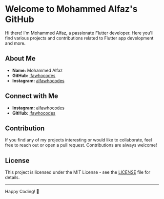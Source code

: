 # Welcome to Mohammed Alfaz's GitHub

Hi there! I'm Mohammed Alfaz, a passionate Flutter developer. Here you'll find various projects and contributions related to Flutter app development and more.

## About Me
- **Name:** Mohammed Alfaz
- **GitHub:** [lfawhocodes](https://github.com/lfawhocodes)
- **Instagram:** [alfawhocodes](https://www.instagram.com/alfawhocodes)

## Connect with Me
- **Instagram:** [alfawhocodes](https://www.instagram.com/alfawhocodes)
- **GitHub:** [lfawhocodes](https://github.com/lfawhocodes)

## Contribution
If you find any of my projects interesting or would like to collaborate, feel free to reach out or open a pull request. Contributions are always welcome!

## License
This project is licensed under the MIT License - see the [LICENSE](LICENSE) file for details.

---

Happy Coding! 🚀
